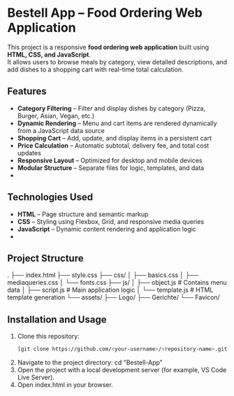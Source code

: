 # Bestell App – Food Ordering Web Application

This project is a responsive **food ordering web application** built using **HTML, CSS, and JavaScript**.  
It allows users to browse meals by category, view detailed descriptions, and add dishes to a shopping cart with real-time total calculation.

## Features
- **Category Filtering** – Filter and display dishes by category (Pizza, Burger, Asian, Vegan, etc.)
- **Dynamic Rendering** – Menu and cart items are rendered dynamically from a JavaScript data source
- **Shopping Cart** – Add, update, and display items in a persistent cart
- **Price Calculation** – Automatic subtotal, delivery fee, and total cost updates
- **Responsive Layout** – Optimized for desktop and mobile devices
- **Modular Structure** – Separate files for logic, templates, and data
- 
## Technologies Used
- **HTML** – Page structure and semantic markup  
- **CSS** – Styling using Flexbox, Grid, and responsive media queries  
- **JavaScript** – Dynamic content rendering and application logic
- 
## Project Structure
.
├── index.html
├── style.css
├── css/
│ ├── basics.css
│ ├── mediaqueries.css
│ └── fonts.css
├── js/
│ ├── object.js # Contains menu data
│ ├── script.js # Main application logic
│ └── template.js # HTML template generation
└── assets/
├── Logo/
├── Gerichte/
└── Favicon/

## Installation and Usage
1. Clone this repository:
   ```bash
   [git clone https://github.com/<your-username>/<repository-name>.git](https://github.com/Ironhyde51/Bestell-App.git)
2. Navigate to the project directory: cd "Bestell-App"
3. Open the project with a local development server (for example, VS Code Live Server).
4. Open index.html in your browser.
